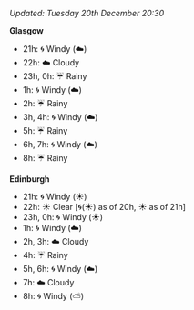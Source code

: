 *Updated: Tuesday 20th December 20:30*

**Glasgow**

* 21h: :cyclone: Windy (:cloud:)
* 22h: :cloud: Cloudy
* 23h, 0h: :umbrella: Rainy
* 1h: :cyclone: Windy (:cloud:)
* 2h: :umbrella: Rainy
* 3h, 4h: :cyclone: Windy (:cloud:)
* 5h: :umbrella: Rainy
* 6h, 7h: :cyclone: Windy (:cloud:)
* 8h: :umbrella: Rainy

**Edinburgh**

* 21h: :cyclone: Windy (:sunny:)
* 22h: :sunny: Clear [:cyclone:(:sunny:) as of 20h, :sunny: as of 21h]
* 23h, 0h: :cyclone: Windy (:sunny:)
* 1h: :cyclone: Windy (:cloud:)
* 2h, 3h: :cloud: Cloudy
* 4h: :umbrella: Rainy
* 5h, 6h: :cyclone: Windy (:cloud:)
* 7h: :cloud: Cloudy
* 8h: :cyclone: Windy (:partly_sunny:)
